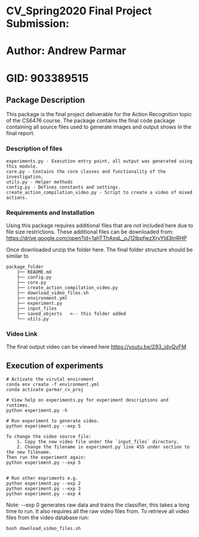 # CV_Spring2020 Final Project Submission:
# Author: Andrew Parmar
# GID: 903389515

## Package Description
This package is the final project deliverable for the Action Recognition topic of the
CS6476 course. The package contains the final code package containing all source files 
used to generate images and output shows in the final report.


### Description of files

    experiments.py - Execution entry point, all output was generated using this module. 
    core.py - Contains the core classes and functionality of the investigation.
    utils.py - Helper methods
    config.py - Defines constants and settings.
    create_action_compilation_video.py - Script to create a video of mixed actions.
    

### Requirements and Installation

Using this package requires additional files that are not included here due to file size restrictions.
These additional files can be downloaded from:
<https://drive.google.com/open?id=1ahTThAxqL_oJ12lbpfwzXryYld3tnRHP> 

Once downloaded unzip the folder here. The final folder structure should be similar to 

    package_folder
        ├── README.md
        ├── config.py
        ├── core.py
        ├── create_action_compilation_video.py
        ├── download_video_files.sh
        ├── environment.yml
        ├── experiment.py
        ├── input_files
        ├── saved_objects   <-- this folder added
        └── utils.py
 

### Video Link

The final output video can be viewed here <https://youtu.be/293_idvQvFM>


## Execution of experiments

    # Activate the virutal enviroment
    conda env create -f environment.yml
    conda activate parmar_cv_proj
    
    # View help on experiments.py for experiment descriptions and runtimes.
    python experiment.py -h
    
    # Run experiment to generate video. 
    python experiment.py --exp 5
    
    To change the video source file:
        1. Copy the new video file under the `input_files` directory.
        2. Change the filename in experiment.py line 455 under section to the new filename. 
    Then run the experiment again:
    python experiment.py --exp 5

    
    # Run other expriments e.g.
    python experiment.py --exp 2
    python experiment.py --exp 3
    python experiment.py --exp 4
    
Note: --exp 0 generates raw data and trains the classifier, this takes a long time to run.
It also requires all the raw video files from. To retrieve all video files from the video database run:

    bash download_video_files.sh


